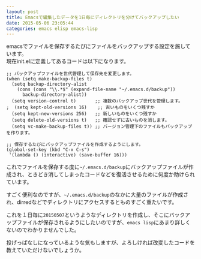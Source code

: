 ```yaml
---
layout: post
title: Emacsで編集したデータを1日毎にディレクトリを分けてバックアップしたい
date: 2015-05-06 23:05:44
categories: emacs elisp emacs-lisp
---
```

<p>emacsでファイルを保存するたびにファイルをバックアップする設定を施しています。<br>
現在init.elに定義してあるコードは以下になります。</p>

<pre><code>;; バックアップファイルを世代管理して保存先を変更します。
(when (setq make-backup-files t)
  (setq backup-directory-alist
    (cons (cons "\\.*$" (expand-file-name "~/.emacs.d/backup"))
      backup-directory-alist))
  (setq version-control t)       ;; 複数のバックアップ世代を管理します。
;  (setq kept-old-versions 16)    ;; 古いものをいくつ残すか
  (setq kept-new-versions 256)   ;; 新しいものをいくつ残すか
  (setq delete-old-versions t)   ;; 確認せずに古いものを消します。
  (setq vc-make-backup-files t)) ;; バージョン管理下のファイルもバックアップを作ります。

;; 保存するたびにバックアップファイルを作成するようにします。
(global-set-key (kbd "C-x C-s")
 '(lambda () (interactive) (save-buffer 16)))
</code></pre>

<p>これでファイルを保存する度に<code>~/.emacs.d/backup</code>にバックアップファイルが作成され、ときどき消してしまったコードなどを復活させるために何度か助けられています。</p>

<p>すごく便利なのですが、<code>~/.emacs.d/backup</code>のなかに大量のファイルが作成され、dirredなどでディレクトリにアクセスするとものすごく重たいです。</p>

<p>これを１日毎に<code>20150507</code>というようなディレクトリを作成し、そこにバックアップファイルが保存されるようにしたいのですが、<code>emacs lisp</code>にあまり詳しくないのでわかりませんでした。</p>

<p>投げっぱなしになっているような気もしますが、よろしければ改変したコードを教えていただけないでしょうか。</p>
